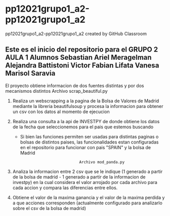 # pp12021grupo1_a2-pp12021grupo1_a2
pp12021grupo1_a2-pp12021grupo1_a2 created by GitHub Classroom


Este es el inicio del repositorio para el GRUPO 2 AULA 1
Alumnos 
Sebastian Ariel Meragelman
Alejandra Battistoni
Victor Fabian Lifata
Vanesa Marisol Saravia
--------------------------------------------------------------------------

El proyecto obtiene informacion de dos fuentes distintas y por dos mecanismos distintos
                                    Archivo scrap_beautiful.py

1) Realiza un webscrapping a la pagina de la Bolsa de Valores de Madrid mediante la libreria beautifulsoup y procesa la informacion para obtener un csv con los datos al momento de ejecucion
2) Realiza una consulta a la api de INVESTPY de donde obtiene los datos de la fecha que seleccionemos para el pais que estemos buscando
    * Si bien las funciones permiten ser usadas para distintas paginas o bolsas de distintos paises, las funcionalidades estan configuradas en el repositorio para funcionar con pais "SPAIN" y la bolsa de Madrid 



                                    Archivo mod_panda.py
1) Analiza la informacion entre 2 csv que se le indique (1 generado a partir de la bolsa de madrid - 1 generado a partir de la informacion de investpy) en la cual considera el valor arrojado por cada archivo para cada accion y compara las diferencias entre ellos.

2) Obtiene el valor de la maxima ganancia y el valor de la maxima perdida y a que acciones corresponden (actualmente configurado para analizarlo sobre el csv de la bolsa de madrid)